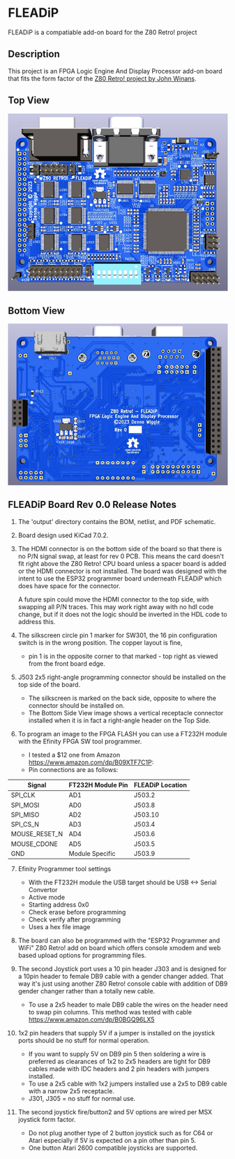 # FLEADiP
FLEADiP is a compatiable add-on board for the Z80 Retro! project

## Description
This project is an FPGA Logic Engine And Display Processor add-on board that fits the form factor of the [Z80 Retro! project by John Winans](https://github.com/Z80-Retro).

## Top View
![FLEADiP Top View Board Image](output/FLEADip_V0_3d_Top.jpg "Top View of FPGA Logic Engine And Video Processor")

## Bottom View
![FLEADiP Bottom View Board Image](output/FLEADip_V0_3d_Bottom.jpg "Bottom View of FPGA Logic Engine And Video Processor")

## FLEADiP Board Rev 0.0 Release Notes

1. The 'output' directory contains the BOM, netlist, and PDF schematic.

2. Board design used KiCad 7.0.2.

3. The HDMI connector is on the bottom side of the board so that there is no P/N signal swap, at least for rev 0 PCB. This means the card doesn't fit right above the Z80 Retro! CPU board unless a spacer board is added or the HDMI connector is not installed. The board was designed with the intent to use the ESP32 programmer board underneath FLEADiP which does have space for the connector.
   
   A future spin could move the HDMI connector to the top side, with swapping all P/N traces. This may work right away with no hdl code change, but if it does not the logic should be inverted in the HDL code to address this.
   
4. The silkscreen circle pin 1 marker for SW301, the 16 pin configuration switch is in the wrong position. The copper layout is fine, 
    - pin 1 is in the opposite corner to that marked - top right as viewed from the front board edge.

5. J503 2x5 right-angle programming connector should be installed on the top side of the board.
   - The silkscreen is marked on the back side, opposite to where the connector should be installed on.
   - The Bottom Side View image shows a vertical receptacle connector installed when it is in fact a right-angle header on the Top Side.

7. To program an image to the FPGA FLASH you can use a FT232H module with the Efinity FPGA SW tool programmer. 
   - I tested a $12 one from Amazon  https://www.amazon.com/dp/B09XTF7C1P:
   - Pin connections are as follows:

| Signal        |  FT232H Module Pin  | FLEADiP Location |
| ------------- | ------------------- | ---------------- |
| SPI_CLK       | AD1 | J503.2 |
| SPI_MOSI      | AD0 | J503.8 |
| SPI_MISO      | AD2 | J503.10 |
| SPI_CS_N      | AD3 | J503.4 |
| MOUSE_RESET_N | AD4 | J503.6 |
| MOUSE_CDONE   | AD5 | J503.5 |
| GND      | Module Specific | J503.9 |
  
7. Efinity Programmer tool settings
    - With the FT232H module the USB target should be USB <-> Serial Convertor
    - Active mode
    - Starting address 0x0
    - Check erase before programming
    - Check verify after programming
    - Uses a hex file image
  
8. The board can also be programmed with the "ESP32 Programmer and WiFi" Z80 Retro! add on board which offers console xmodem and web based upload options for programming files.

9. The second Joystick port uses a 10 pin header J303 and is designed for a 10pin header to female DB9 cable with a gender 
   changer added. That way it's just using another Z80 Retro! console cable with addition of DB9 gender changer rather than 
   a totally new cable.
    - To use a 2x5 header to male DB9 cable the wires on the header need to swap pin columns.
      This method was tested with cable https://www.amazon.com/dp/B0BGQ96LX5

10. 1x2 pin headers that supply 5V if a jumper is installed on the joystick ports should be no stuff for normal operation.
    - If you want to supply 5V on DB9 pin 5 then soldering a wire is preferred as clearances of 1x2 to 2x5 headers are tight for DB9 cables made with IDC headers and 2 pin headers with jumpers installed.
    - To use a 2x5 cable with 1x2 jumpers installed use a 2x5 to DB9 cable with a narrow 2x5 receptacle. 
    - J301, J305 = no stuff for normal use.


11. The second joystick fire/button2 and 5V options are wired per MSX joystick form factor. 
     - Do not plug another type of 2 button joystick such as for C64 or Atari 
       especially if 5V is expected on a pin other than pin 5.
     - One button Atari 2600 compatible joysticks are supported.


